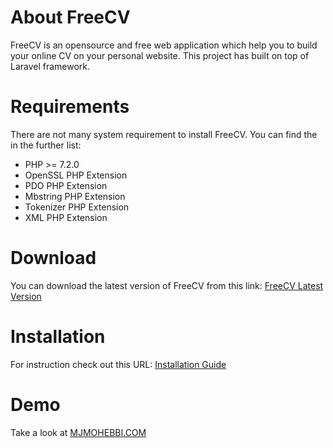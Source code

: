 # About FreeCV
FreeCV is an opensource and free web application which help you to build your online CV on your personal website. This project has built on top of Laravel framework.

# Requirements
There are not many system requirement to install FreeCV. You can find the in the further list:
  - PHP >= 7.2.0
  - OpenSSL PHP Extension
  - PDO PHP Extension
  - Mbstring PHP Extension
  - Tokenizer PHP Extension
  - XML PHP Extension

# Download
You can download the latest version of FreeCV from this link: [FreeCV Latest Version](http://0n1.ir/fcv)


# Installation
For instruction check out this URL: [Installation Guide](http://0n1.ir/8oJ4Mr)


# Demo
Take a look at [MJMOHEBBI.COM](http://mjmohebbi.com)
